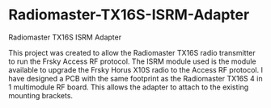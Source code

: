 # Radiomaster-TX16S-ISRM-Adapter
Radiomaster TX16S ISRM Adapter

This project was created to allow the Radiomaster TX16S radio transmitter to run the Frsky Access RF protocol.  The ISRM module used is the module available to upgrade the Frsky Horus X10S radio to the Access RF protocol.  I have designed a PCB with the same footprint as the Radiomaster TX16S 4 in 1 multimodule RF board.  This allows the adapter to attach to the existing mounting brackets.
